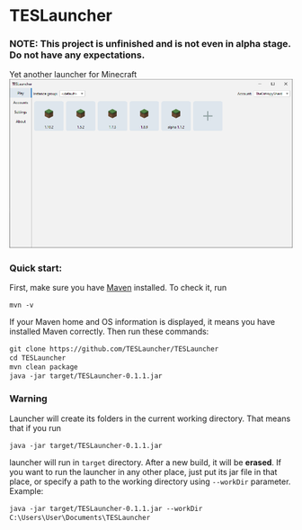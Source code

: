 # TESLauncher

### NOTE: This project is unfinished and is not even in alpha stage. Do not have any expectations.

Yet another launcher for Minecraft 
![images/Screenshot.png](images/Screenshot.png)

### Quick start:
First, make sure you have [Maven](https://maven.apache.org/) installed. To check it, run
```shell
mvn -v
```
If your Maven home and OS information is displayed, it means you have installed Maven correctly. Then run these commands:
```shell
git clone https://github.com/TESLauncher/TESLauncher
cd TESLauncher
mvn clean package
java -jar target/TESLauncher-0.1.1.jar
```

### Warning
Launcher will create its folders in the current working directory. That means that if you run <br>
```shell
java -jar target/TESLauncher-0.1.1.jar
```
launcher will run in `target` directory. After a new build, it will be <strong>erased</strong>. If you want to run the launcher in any other place,
just put its jar file in that place, or specify a path to the working directory using `--workDir` parameter. <br>
Example:
```shell
java -jar target/TESLauncher-0.1.1.jar --workDir C:\Users\User\Documents\TESLauncher
```